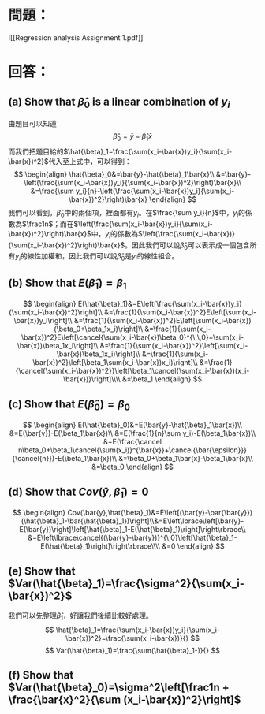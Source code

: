 # 問題：
![[Regression analysis Assignment 1.pdf]]
# 回答：
## (a) Show that $\hat{\beta}_0$ is a linear combination of $y_i$
由題目可以知道
$$
\hat{\beta}_0=\bar{y}-\hat{\beta}_1\bar{x}
$$
而我們把題目給的$\hat{\beta}_1=\frac{\sum(x_i-\bar{x})y_i}{\sum(x_i-\bar{x})^2}$代入至上式中，可以得到：
$$
\begin{align}
\hat{\beta}_0&=\bar{y}-\hat{\beta}_1\bar{x}\\
&=\bar{y}-\left(\frac{\sum(x_i-\bar{x})y_i}{\sum(x_i-\bar{x})^2}\right)\bar{x}\\
&=\frac{\sum y_i}{n}-\left(\frac{\sum(x_i-\bar{x})y_i}{\sum(x_i-\bar{x})^2}\right)\bar{x}
\end{align}
$$
我們可以看到，$\hat{\beta}_0$中的兩個項，裡面都有$y_i$。在$\frac{\sum y_i}{n}$中，$y_i$的係數為$\frac1n$；而在$\left(\frac{\sum(x_i-\bar{x})y_i}{\sum(x_i-\bar{x})^2}\right)\bar{x}$中，$y_i$的係數為$\left(\frac{\sum(x_i-\bar{x})}{\sum(x_i-\bar{x})^2}\right)\bar{x}$。因此我們可以說$\hat{\beta}_0$可以表示成一個包含所有$y_i$的線性加權和，因此我們可以說$\hat{\beta}_0$是$y_i$的線性組合。
## (b) Show that $E(\hat{\beta}_1)=\beta_1$
$$
\begin{align}
E(\hat{\beta}_1)&=E\left[\frac{\sum(x_i-\bar{x})y_i}{\sum(x_i-\bar{x})^2}\right]\\
&=\frac{1}{\sum(x_i-\bar{x})^2}E\left[\sum(x_i-\bar{x})y_i\right]\\
&=\frac{1}{\sum(x_i-\bar{x})^2}E\left[\sum(x_i-\bar{x})(\beta_0+\beta_1x_i)\right]\\
&=\frac{1}{\sum(x_i-\bar{x})^2}E\left[\cancel{\sum(x_i-\bar{x})\beta_0}^{\,\,0}+\sum(x_i-\bar{x})\beta_1x_i\right]\\
&=\frac{1}{\sum(x_i-\bar{x})^2}\left[\sum(x_i-\bar{x})\beta_1x_i)\right]\\
&=\frac{1}{\sum(x_i-\bar{x})^2}\left[\beta_1\sum(x_i-\bar{x})x_i)\right]\\
&=\frac{1}{\cancel{\sum(x_i-\bar{x})^2}}\left[\beta_1\cancel{\sum(x_i-\bar{x})(x_i-\bar{x})}\right]\\\\
&=\beta_1
\end{align}
$$
## (c) Show that $E(\hat{\beta}_0)=\beta_0$
$$
\begin{align}
E(\hat{\beta}_0)&=E(\bar{y}-\hat{\beta}_1\bar{x})\\
&=E(\bar{y})-E(\beta_1\bar{x})\\
&=E(\frac{1}{n}\sum y_i)-E(\beta_1\bar{x})\\
&=E(\frac{\cancel n\beta_0+\beta_1\cancel{\sum(x_i)}^{\bar{x}}+\cancel{\bar{\epsilon}}}{\cancel{n}})-E(\beta_1\bar{x})\\
&=\beta_0+\beta_1\bar{x}-\beta_1\bar{x}\\
&=\beta_0
\end{align}
$$
## (d) Show that $Cov(\bar{y},\hat{\beta}_1)=0$
$$
\begin{align}
Cov(\bar{y},\hat{\beta}_1)&=E\left[(\bar{y}-\bar{\bar{y}})(\hat{\beta}_1-\bar{\hat{\beta}_1})\right]\\&=E\left\lbrace\left[\bar{y}-E(\bar{y})\right]\left[\hat{\beta}_1-E(\hat{\beta}_1)\right]\right\rbrace\\
&=E\left\lbrace\cancel{(\bar{y}-\bar{y})}^{\,0}\left[\hat{\beta}_1-E(\hat{\beta}_1)\right]\right\rbrace\\\\
&=0
\end{align}
$$
## (e) Show that $Var(\hat{\beta}_1)=\frac{\sigma^2}{\sum(x_i-\bar{x})^2}$
我們可以先整理$\hat{\beta}_1$，好讓我們後續比較好處理。
$$
\hat{\beta}_1=\frac{\sum(x_i-\bar{x})y_i}{\sum(x_i-\bar{x})^2}=\frac{\sum(x_i-\bar{x})}{}
$$
$$
Var(\hat{\beta}_1)=\frac{\sum(\hat{\beta}_1-)}{}
$$
## (f) Show that $Var(\hat{\beta}_0)=\sigma^2\left[\frac1n + \frac{\bar{x}^2}{\sum (x_i-\bar{x})^2}\right]$
